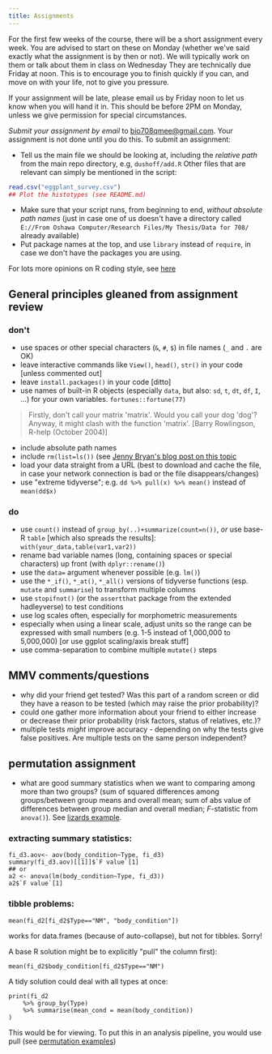 ```yaml
---
title: Assignments
---
```


For the first few weeks of the course, there will be a short assignment every week. You are advised to start on these on Monday (whether we've said exactly what the assignment is by then or not). We will typically work on them or talk about them in class on Wednesday They are technically due Friday at noon. This is to encourage you to finish quickly if you can, and move on with your life, not to give you pressure. 

If your assignment will be late, please email us by Friday noon to let us know when you will hand it in. This should be before 2PM on Monday, unless we give permission for special circumstances.

_Submit your assignment by email_ to [bio708qmee@gmail.com](mailto:bio708qmee@gmail.com). Your assignment is not done until you do this. To submit an assignment:

* Tell us the main file we should be looking at, including the _relative path_ from the main repo directory, e.g, `dushoff/add.R`
Other files that are relevant can simply be mentioned in the script:
``` r
read.csv("eggplant_survey.csv")
## Plot the histotypes (see README.md)
```

* Make sure that your script runs, from beginning to end, _without absolute path names_ (just in case one of us doesn't have a directory called `E://From Oshawa Computer/Research Files/My Thesis/Data for 708/` already available)
* Put package names at the top, and use `library` instead of `require`, in case we don't have the packages you are using.

For lots more opinions on R coding style, see [here](R_style.html)

## General principles gleaned from assignment review

### don't

- use spaces or other special characters (`&`, `#`, `$`) in file names (`_` and `.` are OK)
- leave interactive commands like `View()`, `head()`, `str()` in your code [unless commented out]
- leave `install.packages()` in your code [ditto]
- use names of built-in R objects (especially `data`, but also: `sd`, `t`, `dt`, `df`, `I`, ...) for your own variables. `fortunes::fortune(77)`

> Firstly, don't call your matrix 'matrix'. Would you call your dog 'dog'? Anyway, it might clash with the function 'matrix'. [Barry Rowlingson, R-help (October 2004)]

- include absolute path names
- include `rm(list=ls())` (see [Jenny Bryan's blog post on this topic](https://www.tidyverse.org/articles/2017/12/workflow-vs-script/)
- load your data straight from a URL (best to download and cache the file, in case your network connection is bad or the file disappears/changes)
- use "extreme tidyverse"; e.g. `dd %>% pull(x) %>% mean()` instead of `mean(dd$x)`

### do

- use `count()` instead of `group_by(..)+summarize(count=n())`, *or* use base-R `table` [which also spreads the results]: `with(your_data,table(var1,var2))`
- rename bad variable names (long, containing spaces or special characters) up front (with `dplyr::rename()`)
- use the `data=` argument whenever possible (e.g. `lm()`)
- use the `*_if()`, `*_at()`, `*_all()` versions of tidyverse functions (esp. `mutate` and `summarise`) to transform multiple columns
- use `stopifnot()` (or the `assertthat` package from the extended hadleyverse) to test conditions
- use log scales often, especially for morphometric measurements
- especially when using a linear scale, adjust units so the range can be expressed with small numbers (e.g. 1-5 instead of 1,000,000 to 5,000,000) [or use ggplot scaling/axis break stuff]
- use comma-separation to combine multiple `mutate()` steps

## MMV comments/questions

- why did your friend get tested? Was this part of a random screen or did they have a reason to be tested (which may raise the prior probability)?
- could one gather more information about your friend to either increase or decrease their prior probability (risk factors, status of relatives, etc.)?
- multiple tests *might* improve accuracy - depending on why the tests give false positives. Are multiple tests on the same person independent?

## permutation assignment

- what are good summary statistics when we want to comparing among more than two groups? (sum of squared differences among groups/between group means and overall mean; sum of abs value of differences between group median and overall median; $F$-statistic from `anova()`). See [lizards example](lizards_perm.R).

### extracting summary statistics:

```
fi_d3.aov<- aov(body_condition~Type, fi_d3)
summary(fi_d3.aov)[[1]]$`F value`[1]
## or
a2 <- anova(lm(body_condition~Type, fi_d3))
a2$`F value`[1]
```

### tibble problems:

```
mean(fi_d2[fi_d2$Type=="NM", "body_condition"])
```

works for data.frames (because of auto-collapse), but not for tibbles. Sorry!

A base R solution might be to explicitly "pull" the column first):

```
mean(fi_d2$body_condition[fi_d2$Type=="NM")
```

A tidy solution could deal with all types at once:

```
print(fi_d2
	%>% group_by(Type)
	%>% summarise(mean_cond = mean(body_condition))
)
```

This would be for viewing. To put this in an analysis pipeline, you would use pull (see [permutation examples](permutation_examples.html))
